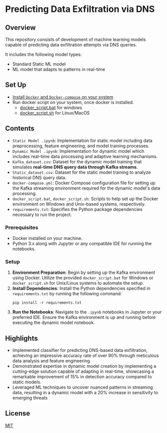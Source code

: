 
# Predicting Data Exfiltration via DNS

## Overview
This repository consists of development of machine learning models capable of predicting data exfiltration attempts via DNS queries. 

It includes the following model types:
- Standard Static ML model
- ML model that adapts to patterns in real-time

## Set Up
- [Install `Docker` and `Docker-compose` on your system](https://docs.docker.com/get-docker/)
- Run docker script on your system, once docker is installed.
    - [docker_script.bat](docker_script.bat) for windows
    - [docker_script.sh](docker_script.sh) for Linux/MacOS
    
## Contents
- `Static Model .ipynb`: Implementation for static model including data preprocessing, feature engineering, and model training processes.
- `Dynamic Model .ipynb`: Implementation for dynamic model which includes real-time data processing and adaptive learning mechanisms.
- `Kafka_dataset.csv`: Dataset for the dynamic model training that simulates **real-time DNS query data through Kafka streams**.
- `Static_dataset.csv`: Dataset for the static model training to analyze historical DNS query data.
- `docker-compose.yml`: Docker Compose configuration file for setting up the Kafka streaming environment required for the dynamic model's data processing.
- `docker_script.bat`, `docker_script.sh`: Scripts to help set up the Docker environment on Windows and Unix-based systems, respectively.
- `requirements.txt`: Specifies the Python package dependencies necessary to run the project.

### Prerequisites
- Docker installed on your machine.
- Python 3.x along with Jupyter or any compatible IDE for running the notebooks.

### Setup
1. **Environment Preparation**: Begin by setting up the Kafka environment using Docker. Utilize the provided `docker_script.bat` for Windows or `docker_script.sh` for Unix/Linux systems to automate the setup.
2. **Install Dependencies**: Install the Python dependencies specified in `requirements.txt` by running the following command:
   ```
   pip install -r requirements.txt
   ```
3. **Run the Notebooks**: Navigate to the `.ipynb` notebooks in Jupyter or your preferred IDE. Ensure the Kafka environment is up and running before executing the dynamic model notebook.

## Highlights
- Implemented classifier for predicting DNS-based data exfiltration, achieving an impressive accuracy rate of over 90% through meticulous data analysis and feature engineering.
- Demonstrated expertise in dynamic model creation by implementing a cutting-edge solution capable of adapting in real-time, showcasing a remarkable improvement of 15% in detection accuracy compared to static models.
- Leveraged ML techniques to uncover nuanced patterns in streaming data, resulting in a dynamic model with a 20% increase in sensitivity to emerging threats


## License
[MIT](https://choosealicense.com/licenses/mit/)

